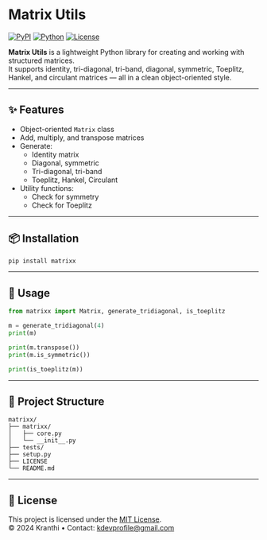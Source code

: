# Matrix Utils

[![PyPI](https://img.shields.io/pypi/v/matrix-utils)](https://pypi.org/project/matrix-utils)
[![Python](https://img.shields.io/pypi/pyversions/matrix-utils)](https://pypi.org/project/matrix-utils)
[![License](https://img.shields.io/pypi/l/matrix-utils)](LICENSE)

**Matrix Utils** is a lightweight Python library for creating and working with structured matrices.  
It supports identity, tri-diagonal, tri-band, diagonal, symmetric, Toeplitz, Hankel, and circulant matrices — all in a clean object-oriented style.

---

## ✨ Features

- Object-oriented `Matrix` class
- Add, multiply, and transpose matrices
- Generate:
  - Identity matrix
  - Diagonal, symmetric
  - Tri-diagonal, tri-band
  - Toeplitz, Hankel, Circulant
- Utility functions:
  - Check for symmetry
  - Check for Toeplitz

---

## 📦 Installation

```bash
pip install matrixx
```

---

## 🚀 Usage

```python
from matrixx import Matrix, generate_tridiagonal, is_toeplitz

m = generate_tridiagonal(4)
print(m)

print(m.transpose())
print(m.is_symmetric())

print(is_toeplitz(m))
```

---

## 📂 Project Structure

```
matrixx/
├── matrixx/
│   ├── core.py
│   └── __init__.py
├── tests/
├── setup.py
├── LICENSE
└── README.md
```

---

## 📄 License

This project is licensed under the [MIT License](LICENSE).  
© 2024 Kranthi • Contact: [kdevprofile@gmail.com](mailto:kdevprofile@gmail.com)
